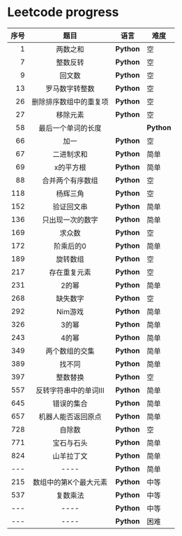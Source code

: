# Leetcode progress

| 序号 | 题目 |  语言 | 难度 |
|---:|:-----:| ------- | ---------- |
|   1  |  两数之和              |**Python**|空|
|   7  |  整数反转 |**Python**|空|
|   9  |  回文数  |**Python**|空|
|  13  |  罗马数字转整数 |**Python**|空|
|  26  |  删除排序数组中的重复项              |**Python**|空|
|  27  |  移除元素            |**Python**|空|
|  58  |  最后一个单词的长度|   |**Python**|简单|
|  66  |  加一             |**Python**|空|
|  67  |  二进制求和          |**Python**|简单|
|  69  |  x的平方根       |**Python**|简单|
|  88  |  合并两个有序数组              |**Python**|空|
| 118  |  杨辉三角              |**Python**|空|
| 152  |  验证回文串           |**Python**|简单|
| 136  |  只出现一次的数字            |**Python**|简单|
| 169  |  求众数            |**Python**|空|
| 172  |  阶乘后的0             |**Python**|简单|
| 189  |  旋转数组              |**Python**|空|
| 217  |  存在重复元素           |**Python**|空|
| 231  |  2的幂            |**Python**|简单|
| 268  |  缺失数字            |**Python**|空|
| 292  |  Nim游戏           |**Python**|简单|
| 326  |  3的幂             |**Python**|简单|
| 243  |  4的幂           |**Python**|简单|
| 349  |  两个数组的交集           |**Python**|简单|
| 389  |  找不同           |**Python**|简单|
| 397  |  整数替换              |**Python**|空|
| 557  |  反转字符串中的单词III           |**Python**|简单|
| 645  |  错误的集合         |**Python**|简单|
| 657  |  机器人能否返回原点              |**Python**|简单|
| 728  |  自除数           |**Python**|空|
| 771  |  宝石与石头           |**Python**|简单|
| 824  |  山羊拉丁文           |**Python**|简单|
|---|----|**Python**|简单|
| 215  | 数组中的第K个最大元素            |**Python**|中等|
| 537  | 复数乘法           |**Python**|中等|
|---|----         |**Python**|中等|
|---|        ----|**Python**|困难|
